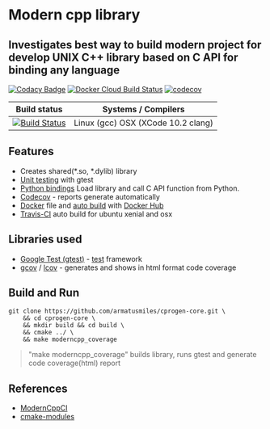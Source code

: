 # Modern cpp library

## Investigates best way to build modern project for develop UNIX C++ library based on C API for binding any language

[![Codacy Badge](https://api.codacy.com/project/badge/Grade/7673e38427c340dd8e534f8f39a91a7f)](https://app.codacy.com/app/armatusmiles/modern-cpp-lib?utm_source=github.com&utm_medium=referral&utm_content=armatusmiles/modern-cpp-lib&utm_campaign=Badge_Grade_Dashboard)
[![Docker Cloud Build Status](https://img.shields.io/docker/cloud/build/armatusmiles/moderncpp.svg)](https://hub.docker.com/r/armatusmiles/moderncpp)
[![codecov](https://codecov.io/gh/armatusmiles/cprogen-core/branch/master/graph/badge.svg)](https://codecov.io/gh/armatusmiles/cprogen-core)

| Build status          | Systems / Compilers         |
| ------------- | ------------------------------------------ |
| [![Build Status](https://travis-ci.org/armatusmiles/cprogen-core.svg?branch=master)](https://travis-ci.org/armatusmiles/cprogen-core) | Linux (gcc)   OSX (XCode 10.2 clang) |

## Features
- Creates shared(*.so, *.dylib) library
- [Unit testing](https://github.com/armatusmiles/modern-cpp-lib/blob/master/tests/main.cpp) with gtest
- [Python bindings](https://github.com/armatusmiles/modern-cpp-lib/blob/master/tests/test_api.py) Load library and call C API function from Python.
- [Codecov](https://codecov.io/gh/armatusmiles/cprogen-core) - reports generate automatically
- [Docker](https://github.com/armatusmiles/modern-cpp-lib/blob/master/Dockerfile) file and [auto build](https://hub.docker.com/r/armatusmiles/cprogen-core) with [Docker Hub](https://hub.docker.com/r/armatusmiles/cprogen-core)
- [Travis-CI](https://travis-ci.org/armatusmiles/cprogen-core) auto build for ubuntu xenial and osx

## Libraries used
- [Google Test (gtest)](https://github.com/google/googletest) - [test](https://github.com/armatusmiles/modern-cpp-lib/blob/master/tests/main.cpp) framework 
- [gcov](https://linux.die.net/man/1/gcov) / [lcov](https://linux.die.net/man/1/lcov) - generates and shows in html format code coverage

## Build and Run
```
git clone https://github.com/armatusmiles/cprogen-core.git \
    && cd cprogen-core \
    && mkdir build && cd build \
    && cmake ../ \
    && make moderncpp_coverage
``` 

> "make moderncpp_coverage" builds library, runs gtest and generate code coverage(html) report

## References
- [ModernCppCI](https://github.com/LearningByExample/ModernCppCI)
- [cmake-modules](https://github.com/bilke/cmake-modules)
